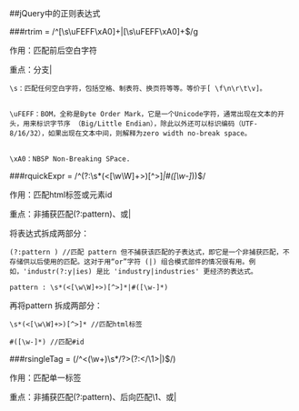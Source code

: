 ##jQuery中的正则表达式

###rtrim = /^[\s\uFEFF\xA0]+|[\s\uFEFF\xA0]+$/g 

作用：匹配前后空白字符

重点：分支|

	\s：匹配任何空白字符，包括空格、制表符、换页符等等。等价于[ \f\n\r\t\v]。


	\uFEFF：BOM，全称是Byte Order Mark，它是一个Unicode字符，通常出现在文本的开头，用来标识字节序 （Big/Little Endian），除此以外还可以标识编码（UTF-8/16/32），如果出现在文本中间，则解释为zero width no-break space。


	\xA0：NBSP Non-Breaking SPace.




###rquickExpr = /^(?:\s*(<[\w\W]+>)[^>]*|#([\w-]*))$/ 

作用：匹配html标签或元素id

重点：非捕获匹配(?:pattern)、或|


将表达式拆成两部分：

	(?:pattern ) //匹配 pattern 但不捕获该匹配的子表达式，即它是一个非捕获匹配，不存储供以后使用的匹配。这对于用“or”字符 (|) 组合模式部件的情况很有用。例如，'industr(?:y|ies) 是比 'industry|industries' 更经济的表达式。

	pattern : \s*(<[\w\W]+>)[^>]*|#([\w-]*)



再将pattern 拆成两部分：

	\s*(<[\w\W]+>)[^>]* //匹配html标签

	#([\w-]*) //匹配#id
	

###rsingleTag = (/^<(\w+)\s*\/?>(?:<\/\1>|)$/)  

作用：匹配单一标签

重点：非捕获匹配(?:pattern)、后向匹配\1、或|



